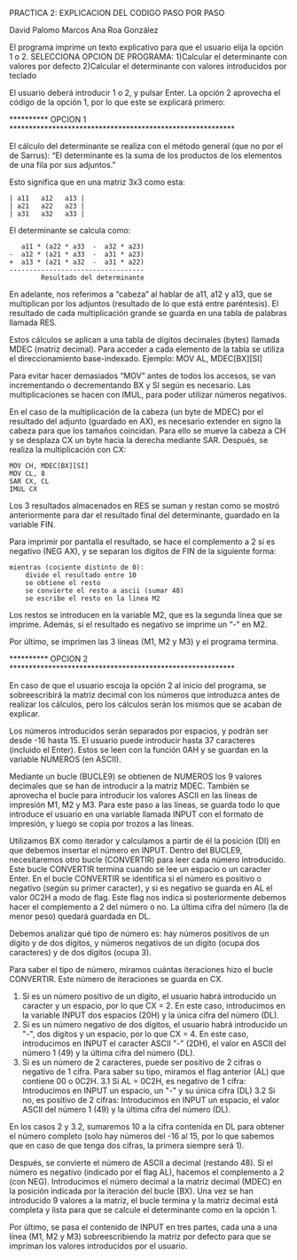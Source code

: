 ﻿PRACTICA 2: EXPLICACION DEL CODIGO PASO POR PASO

David Palomo Marcos
Ana Roa González


El programa imprime un texto explicativo para que el usuario elija la opción 1 o 2.
	SELECCIONA OPCION DE PROGRAMA:
	1)Calcular el determinante con valores por defecto
	2)Calcular el determinante con valores introducidos por teclado

El usuario deberá introducir 1 o 2, y pulsar Enter. La opción 2 aprovecha el código de la opción 1, por lo que este se explicará primero:



********** OPCION 1 **********************************************************

El cálculo del determinante se realiza con el método general (que no por el de Sarrus):
“El determinante es la suma de los productos de los elementos de una fila por sus adjuntos.”

Esto significa que en una matriz 3x3 como esta:

	| a11   a12   a13 |
	| a21   a22   a23 |
	| a31   a32   a33 |

El determinante se calcula como:

	   a11 * (a22 * a33  -  a32 * a23)
	-  a12 * (a21 * a33  -  a31 * a23)
	+  a13 * (a21 * a32  -  a31 * a22)
	----------------------------------
		    Resultado del determinante

En adelante, nos referimos a “cabeza” al hablar de a11, a12 y a13, que se multiplican por los adjuntos (resultado de lo que está entre paréntesis).
El resultado de cada multiplicación grande se guarda en una tabla de palabras llamada RES.

Estos cálculos se aplican a una tabla de dígitos decimales (bytes) llamada MDEC (matriz decimal).
Para acceder a cada elemento de la tabla se utiliza el direccionamiento base-indexado. Ejemplo: MOV AL, MDEC[BX][SI]

Para evitar hacer demasiados “MOV” antes de todos los accesos, se van incrementando o decrementando BX y SI según es necesario.
Las multiplicaciones se hacen con IMUL, para poder utilizar números negativos.

En el caso de la multiplicación de la cabeza (un byte de MDEC) por el resultado del adjunto (guardado en AX), es necesario extender en signo la cabeza para que los tamaños coincidan.
Para ello se mueve la cabeza a CH y se desplaza CX un byte hacia la derecha mediante SAR. Después, se realiza la multiplicación con CX:

	MOV CH, MDEC[BX][SI]
	MOV CL, 8
	SAR CX, CL
	IMUL CX

Los 3 resultados almacenados en RES se suman y restan como se mostró anteriormente para dar el resultado final del determinante, guardado en la variable FIN.

Para imprimir por pantalla el resultado, se hace el complemento a 2 si es negativo (NEG AX), y se separan los dígitos de FIN de la siguiente forma:

	mientras (cociente distinto de 0):
		divide el resultado entre 10
		se obtiene el resto
		se convierte el resto a ascii (sumar 48)
		se escribe el resto en la linea M2

Los restos se introducen en la variable M2, que es la segunda línea que se imprime. Además, si el resultado es negativo se imprime un “-” en M2.

Por último, se imprimen las 3 líneas (M1, M2 y M3) y el programa termina.



********** OPCION 2 **********************************************************

En caso de que el usuario escoja la opción 2 al inicio del programa, se sobreescribirá la matriz decimal con los números que introduzca antes de realizar los cálculos, pero los cálculos serán los mismos que se acaban de explicar.

Los números introducidos serán separados por espacios, y podrán ser desde -16 hasta 15. El usuario puede introducir hasta 37 caracteres (incluido el Enter). Estos se leen con la función 0AH y se guardan en la variable NUMEROS (en ASCII).

Mediante un bucle (BUCLE9) se obtienen de NUMEROS los 9 valores decimales que se han de introducir a la matriz MDEC. También se aprovecha el bucle para introducir los valores ASCII en las líneas de impresión M1, M2 y M3. Para este paso a las líneas, se guarda todo lo que introduce el usuario en una variable llamada INPUT con el formato de impresión, y luego se copia por trozos a las líneas.

Utilizamos BX como iterador y calculamos a partir de él la posición (DI) en que debemos insertar el número en INPUT.
Dentro del BUCLE9, necesitaremos otro bucle (CONVERTIR) para leer cada número introducido. Este bucle CONVERTIR termina cuando se lee un espacio o un caracter Enter.
En el bucle CONVERTIR se identifica si el número es positivo o negativo (según su primer caracter), y si es negativo se guarda en AL el valor 0C2H a modo de flag. Este flag nos indica si posteriormente debemos hacer el complemento a 2 del número o no. La última cifra del número (la de menor peso) quedará guardada en DL.

Debemos analizar qué tipo de número es: hay números positivos de un dígito y de dos dígitos, y números negativos de un dígito (ocupa dos caracteres) y de dos dígitos (ocupa 3).

Para saber el tipo de número, miramos cuántas iteraciones hizo el bucle CONVERTIR. Este número de iteraciones se guarda en CX.

1. Si es un número positivo de un dígito, el usuario habrá introducido un caracter y un espacio, por lo que CX = 2. En este caso, introducimos en la variable INPUT dos espacios (20H) y la única cifra del número (DL).
2. Si es un número negativo de dos dígitos, el usuario habrá introducido un "-", dos dígitos y un espacio, por lo que CX = 4. En este caso, introducimos en INPUT el caracter ASCII "-" (2DH), el valor en ASCII del número 1 (49) y la última cifra del número (DL).
3. Si es un número de 2 caracteres, puede ser positivo de 2 cifras o negativo de 1 cifra. Para saber su tipo, miramos el flag anterior (AL) que contiene 00 o 0C2H.
	3.1 Si AL = 0C2H, es negativo de 1 cifra: Introducimos en INPUT un espacio, un "-" y su única cifra (DL)
	3.2 Si no, es positivo de 2 cifras: Introducimos en INPUT un espacio, el valor ASCII del número 1 (49) y la última cifra del número (DL).

En los casos 2 y 3.2, sumaremos 10 a la cifra contenida en DL para obtener el número completo (solo hay números del -16 al 15, por lo que sabemos que en caso de que tenga dos cifras, la primera siempre será 1).

Después, se convierte el número de ASCII a decimal (restando 48). Si el número es negativo (indicado por el flag AL), hacemos el complemento a 2 (con NEG).
Introducimos el número decimal a la matriz decimal (MDEC) en la posición indicada por la iteración del bucle (BX). Una vez se han introducido 9 valores a la matriz, el bucle termina y la matriz decimal está completa y lista para que se calcule el determinante como en la opción 1.

Por último, se pasa el contenido de INPUT en tres partes, cada una a una línea (M1, M2 y M3) sobreescribiendo la matriz por defecto para que se impriman los valores introducidos por el usuario.

